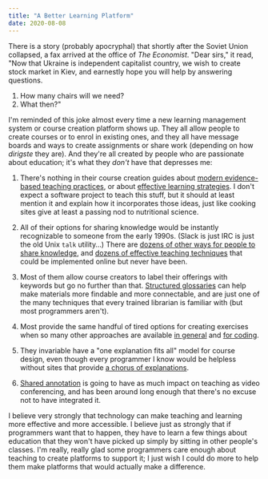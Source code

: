 ```yaml
---
title: "A Better Learning Platform"
date: 2020-08-08
---
```


There is a story (probably apocryphal) that shortly after the Soviet Union collapsed,
a fax arrived at the office of *The Economist*.
"Dear sirs," it read,
"Now that Ukraine is independent capitalist country,
we wish to create stock market in Kiev,
and earnestly hope you will help by answering questions.
1. How many chairs will we need?
2. What then?"

I'm reminded of this joke almost every time a new learning management system or course creation platform shows up.
They all allow people to create courses or to enrol in existing ones,
and they all have message boards and ways to create assignments or share work
(depending on how *dirigste* they are).
And they're all created by people who are passionate about education;
it's what they *don't* have that depresses me:

1.  There's nothing in their course creation guides about
    [modern evidence-based teaching practices](https://teachtogether.tech),
    or about [effective learning strategies](https://www.learningscientists.org/).
    I don't expect a software project to teach this stuff,
    but it should at least mention it and explain how it incorporates those ideas,
    just like cooking sites give at least a passing nod to nutritional science.

2.  All of their options for sharing knowledge would be instantly recognizable to someone from the early 1990s.
    (Slack is just IRC is just the old Unix `talk` utility…)
    There are [dozens of other ways for people to share knowledge](https://www.wiley.com/en-ca/The+Discussion+Book:+50+Great+Ways+to+Get+People+Talking-p-9781119049715),
    and [dozens of effective teaching techniques](https://teachtogether.tech/en/index.html#s:classroom-sticky-notes)
    that could be implemented online but never have been.

3.  Most of them allow course creators to label their offerings with keywords
    but go no further than that.
    [Structured glossaries](https://github.com/carpentries/glosario/#use-cases)
    can help make materials more findable and more connectable,
    and are just one of the many techniques that every trained librarian is familiar with
    (but most programmers aren't).

4.  Most provide the same handful of tired options for creating exercises
    when so many other approaches are available [in general](https://www.wiley.com/en-ca/Classroom+Assessment+Techniques%3A+A+Handbook+for+College+Teachers%2C+2nd+Edition-p-9781555425005)
    and [for coding](https://teachtogether.tech/en/index.html#s:exercises).

5.  They invariable have a "one explanation fits all" model for course design,
    even though every programmer I know would be helpless without sites that provide
    [a chorus of explanations](https://hapgood.us/2016/05/13/choral-explanations/).

6.  [Shared annotation](https://web.hypothes.is/) is going to have as much impact on teaching as video conferencing,
    and has been around long enough that there's no excuse not to have integrated it.

I believe very strongly that technology can make teaching and learning more effective and more accessible.
I believe just as strongly that if programmers want that to happen,
they have to learn a few things about education
that they won't have picked up simply by sitting in other people's classes.
I'm really, really glad some programmers care enough about teaching to create platforms to support it;
I just wish I could do more to help them make platforms that would actually make a difference.

